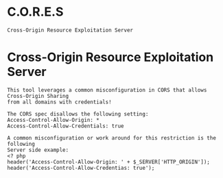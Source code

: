 # C.O.R.E.S
    Cross-Origin Resource Exploitation Server

# Cross-Origin Resource Exploitation Server
    This tool leverages a common misconfiguration in CORS that allows Cross-Origin Sharing 
    from all domains with credentials!
    
    The CORS spec disallows the following setting: 
    Access-Control-Allow-Origin: *
    Access-Control-Allow-Credentials: true
    
    A common misconfiguration or work around for this restriction is the following 
    Server side example:
    <? php
    header('Access-Control-Allow-Origin: ' + $_SERVER['HTTP_ORIGIN']);
    header('Access-Control-Allow-Credentias: true');
    
    
